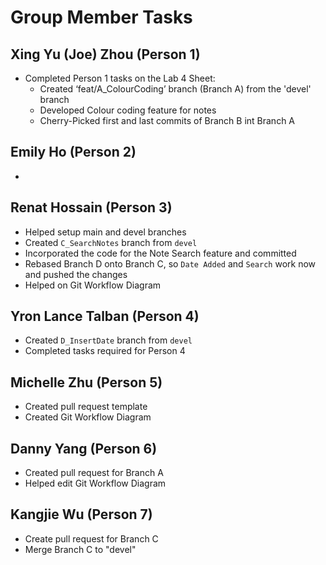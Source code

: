 # Group Member Tasks

## Xing Yu (Joe) Zhou (Person 1)
- Completed Person 1 tasks on the Lab 4 Sheet:
  - Created ‘feat/A_ColourCoding’ branch (Branch A) from the 'devel' branch
  - Developed Colour coding feature for notes
  - Cherry-Picked first and last commits of Branch B int Branch A

## Emily Ho (Person 2)
- 

## Renat Hossain (Person 3)
- Helped setup main and devel branches
- Created `C_SearchNotes` branch from `devel`
- Incorporated the code for the Note Search feature and committed
- Rebased Branch D onto Branch C, so `Date Added` and `Search` work now and pushed the changes
- Helped on Git Workflow Diagram

## Yron Lance Talban (Person 4)
-   Created `D_InsertDate` branch from `devel`
-   Completed tasks required for Person 4

## Michelle Zhu (Person 5)
- Created pull request template
- Created Git Workflow Diagram

## Danny Yang (Person 6)
- Created pull request for Branch A
- Helped edit Git Workflow Diagram

## Kangjie Wu (Person 7)
- Create pull request for Branch C
- Merge Branch C to "devel"

